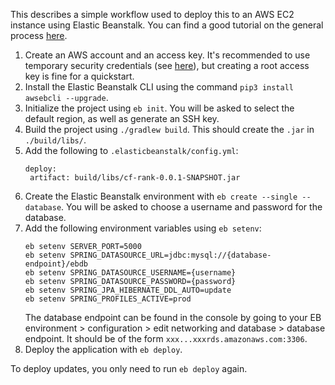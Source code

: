 This describes a simple workflow used to deploy this to an AWS EC2 instance using Elastic Beanstalk.
You can find a good tutorial on the general process [here](https://www.bezkoder.com/deploy-spring-boot-aws-eb/).

1. Create an AWS account and an access key. It's recommended to use temporary security credentials (see [here](https://docs.aws.amazon.com/IAM/latest/UserGuide/id_credentials_access-keys.html)), but creating a root access key is fine for a quickstart.
2. Install the Elastic Beanstalk CLI using the command `pip3 install awsebcli --upgrade`.
3. Initialize the project using `eb init`. You will be asked to select the default region, as well as generate an SSH key.
4. Build the project using `./gradlew build`. This should create the `.jar` in `./build/libs/`.
5. Add the following to `.elasticbeanstalk/config.yml`:
    ```
   deploy:
     artifact: build/libs/cf-rank-0.0.1-SNAPSHOT.jar
    ```
6. Create the Elastic Beanstalk environment with `eb create --single --database`. You will be asked to choose a username and password for the database.
7. Add the following environment variables using `eb setenv`:
   ```
   eb setenv SERVER_PORT=5000
   eb setenv SPRING_DATASOURCE_URL=jdbc:mysql://{database-endpoint}/ebdb
   eb setenv SPRING_DATASOURCE_USERNAME={username}
   eb setenv SPRING_DATASOURCE_PASSWORD={password}
   eb setenv SPRING_JPA_HIBERNATE_DDL_AUTO=update
   eb setenv SPRING_PROFILES_ACTIVE=prod
   ```
   The database endpoint can be found in the console by going to your EB environment > configuration > edit networking and database > database endpoint. It should be of the form `xxx...xxxrds.amazonaws.com:3306`.
8. Deploy the application with `eb deploy`.

To deploy updates, you only need to run `eb deploy` again.